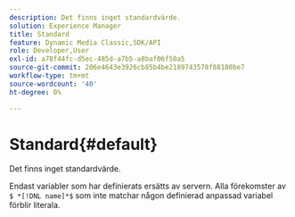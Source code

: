 ```yaml
---
description: Det finns inget standardvärde.
solution: Experience Manager
title: Standard
feature: Dynamic Media Classic,SDK/API
role: Developer,User
exl-id: a78f44fc-d5ec-485d-a7b5-a8baf06f50a5
source-git-commit: 206e4643e3926cb85b4be2189743578f88180be7
workflow-type: tm+mt
source-wordcount: '40'
ht-degree: 0%

---
```


# Standard{#default}

Det finns inget standardvärde.

Endast variabler som har definierats ersätts av servern. Alla förekomster av `$ *[!DNL name]*$` som inte matchar någon definierad anpassad variabel förblir literala.
